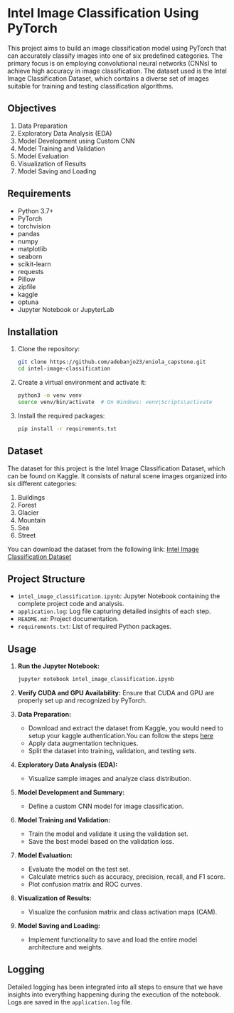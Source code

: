# Intel Image Classification Using PyTorch

This project aims to build an image classification model using PyTorch that can accurately classify images into one of six predefined categories. The primary focus is on employing convolutional neural networks (CNNs) to achieve high accuracy in image classification. The dataset used is the Intel Image Classification Dataset, which contains a diverse set of images suitable for training and testing classification algorithms.

## Objectives

1. Data Preparation
2. Exploratory Data Analysis (EDA)
3. Model Development using Custom CNN
4. Model Training and Validation
5. Model Evaluation
6. Visualization of Results
7. Model Saving and Loading

## Requirements

- Python 3.7+
- PyTorch
- torchvision
- pandas
- numpy
- matplotlib
- seaborn
- scikit-learn
- requests
- Pillow
- zipfile
- kaggle
- optuna
- Jupyter Notebook or JupyterLab

## Installation

1. Clone the repository:
    ```sh
    git clone https://github.com/adebanjo23/eniola_capstone.git
    cd intel-image-classification
    ```

2. Create a virtual environment and activate it:
    ```sh
    python3 -m venv venv
    source venv/bin/activate  # On Windows: venv\Scripts\activate
    ```

3. Install the required packages:
    ```sh
    pip install -r requirements.txt
    ```

## Dataset

The dataset for this project is the Intel Image Classification Dataset, which can be found on Kaggle. It consists of natural scene images organized into six different categories:
1. Buildings
2. Forest
3. Glacier
4. Mountain
5. Sea
6. Street

You can download the dataset from the following link: [Intel Image Classification Dataset](https://www.kaggle.com/puneet6060/intel-image-classification)

## Project Structure

- `intel_image_classification.ipynb`: Jupyter Notebook containing the complete project code and analysis.
- `application.log`: Log file capturing detailed insights of each step.
- `README.md`: Project documentation.
- `requirements.txt`: List of required Python packages.

## Usage

1. **Run the Jupyter Notebook:**
    ```sh
    jupyter notebook intel_image_classification.ipynb
    ```

2. **Verify CUDA and GPU Availability:**
    Ensure that CUDA and GPU are properly set up and recognized by PyTorch.

3. **Data Preparation:**
    - Download and extract the dataset from Kaggle, you would need to setup your kaggle authentication.You can follow the steps [here](https://www.kaggle.com/docs/api)
    - Apply data augmentation techniques.
    - Split the dataset into training, validation, and testing sets.

4. **Exploratory Data Analysis (EDA):**
    - Visualize sample images and analyze class distribution.

5. **Model Development and Summary:**
    - Define a custom CNN model for image classification.

6. **Model Training and Validation:**
    - Train the model and validate it using the validation set.
    - Save the best model based on the validation loss.

7. **Model Evaluation:**
    - Evaluate the model on the test set.
    - Calculate metrics such as accuracy, precision, recall, and F1 score.
    - Plot confusion matrix and ROC curves.

8. **Visualization of Results:**
    - Visualize the confusion matrix and class activation maps (CAM).

9. **Model Saving and Loading:**
    - Implement functionality to save and load the entire model architecture and weights.

## Logging

Detailed logging has been integrated into all steps to ensure that we have insights into everything happening during the execution of the notebook. Logs are saved in the `application.log` file.
